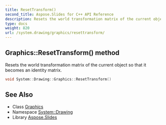 ```yaml
---
title: ResetTransform()
second_title: Aspose.Slides for C++ API Reference
description: Resets the world transformation matrix of the current object so that it becomes an identity matrix.
type: docs
weight: 820
url: /system.drawing/graphics/resettransform/
---
```

## Graphics::ResetTransform() method


Resets the world transformation matrix of the current object so that it becomes an identity matrix.

```cpp
void System::Drawing::Graphics::ResetTransform()
```

## See Also

* Class [Graphics](../)
* Namespace [System::Drawing](../../)
* Library [Aspose.Slides](../../../)